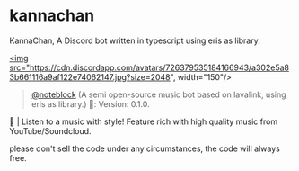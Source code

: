# kannachan
KannaChan, A Discord bot written in typescript using eris as library.

<a href="https://github.com/KagChi/kannachan"> <img src="https://cdn.discordapp.com/avatars/726379535184166943/a302e5a83b661116a9af122e74062147.jpg?size=2048", width="150"/></a>
> [@noteblock](https://github.com/KagChi/kannachan) (A semi open-source music bot based on lavalink, using eris as library.) 🤖: Version: 0.1.0.

🎵 | Listen to a music with style! Feature rich with high quality music from YouTube/Soundcloud.

please don't sell the code under any circumstances, the code will always free.
